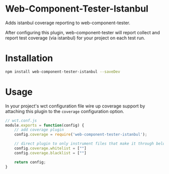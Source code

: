 Web-Component-Tester-Istanbul
=============================

Adds istanbul coverage reporting to web-component-tester.

After configuring this plugin, web-component-tester will report collect
and report test coverage (via istanbul) for your project on each test
run.

# Installation

```sh
npm install web-component-tester-istanbul --saveDev
```

# Usage

In your project's wct configuration file wire up coverage support by
attaching this plugin to the `coverage` configuration option.

```js
// wct.conf.js
module.exports = function(config) {
    // add coverage plugin
    config.coverage = require('web-component-tester-istanbul');

    // direct plugin to only instrument files that make it through below filters
    config.coverage.whitelist = [""]
    config.coverage.blacklist = [""]

    return config;
}
```
